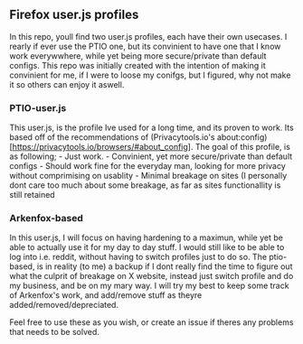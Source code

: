 ## Firefox user.js profiles
In this repo, youll find two user.js profiles, each have their own usecases.
I rearly if ever use the PTIO one, but its convinient to have one that I know work everywwhere, while yet being more secure/private than default configs.
This repo was initially created with the intention of making it convinient for me, if I were to loose my conifgs, but I figured, why not make it so others can enjoy it aswell.

### PTIO-user.js
This user.js, is the profile Ive used for a long time, and its proven to work.
Its based off of the recommendations of (Privacytools.io's about:config)[https://privacytools.io/browsers/#about_config].
The goal of this profile, is as following;
	- Just work.
	- Convinient, yet more secure/private than default configs
	- Should work fine for the everyday man, looking for more privacy without comprimising on usablity
	- Minimal breakage on sites (I personally dont care too much about some breakage, as far as sites functionallity is still retained

### Arkenfox-based
In this user.js, I will focus on having hardening to a maximun, while yet be able to actually use it for my day to day stuff.
I would still like to be able to log into i.e. reddit, without having to switch profiles just to do so.
The ptio-based, is in reality (to me) a backup if I dont really find the time to figure out what the culprit of breakage on X website, instead just switch profile and do my business, and be on my mary way. 
I will try my best to keep some track of Arkenfox's work, and add/remove stuff as theyre added/removed/depreciated.

Feel free to use these as you wish, or create an issue if theres any problems that needs to be solved.
